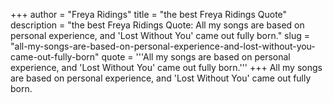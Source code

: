 +++
author = "Freya Ridings"
title = "the best Freya Ridings Quote"
description = "the best Freya Ridings Quote: All my songs are based on personal experience, and 'Lost Without You' came out fully born."
slug = "all-my-songs-are-based-on-personal-experience-and-lost-without-you-came-out-fully-born"
quote = '''All my songs are based on personal experience, and 'Lost Without You' came out fully born.'''
+++
All my songs are based on personal experience, and 'Lost Without You' came out fully born.
